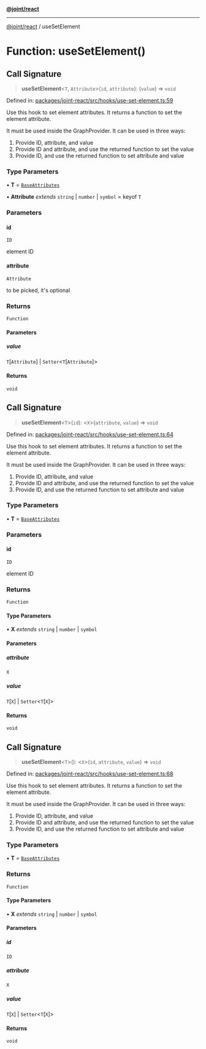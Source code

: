 [**@joint/react**](../README.md)

***

[@joint/react](../README.md) / useSetElement

# Function: useSetElement()

## Call Signature

> **useSetElement**\<`T`, `Attribute`\>(`id`, `attribute`): (`value`) => `void`

Defined in: [packages/joint-react/src/hooks/use-set-element.ts:59](https://github.com/samuelgja/joint/blob/9749094e6efe2db40c6881d5ffe1569d905db73f/packages/joint-react/src/hooks/use-set-element.ts#L59)

Use this hook to set element attributes.
It returns a function to set the element attribute.

It must be used inside the GraphProvider.
It can be used in three ways:
1. Provide ID, attribute, and value
2. Provide ID and attribute, and use the returned function to set the value
3. Provide ID, and use the returned function to set attribute and value

### Type Parameters

• **T** = [`BaseAttributes`](../interfaces/BaseAttributes.md)

• **Attribute** *extends* `string` \| `number` \| `symbol` = keyof `T`

### Parameters

#### id

`ID`

element ID

#### attribute

`Attribute`

to be picked, it's optional

### Returns

`Function`

#### Parameters

##### value

`T`\[`Attribute`\] | `Setter`\<`T`\[`Attribute`\]\>

#### Returns

`void`

## Call Signature

> **useSetElement**\<`T`\>(`id`): \<`X`\>(`attribute`, `value`) => `void`

Defined in: [packages/joint-react/src/hooks/use-set-element.ts:64](https://github.com/samuelgja/joint/blob/9749094e6efe2db40c6881d5ffe1569d905db73f/packages/joint-react/src/hooks/use-set-element.ts#L64)

Use this hook to set element attributes.
It returns a function to set the element attribute.

It must be used inside the GraphProvider.
It can be used in three ways:
1. Provide ID, attribute, and value
2. Provide ID and attribute, and use the returned function to set the value
3. Provide ID, and use the returned function to set attribute and value

### Type Parameters

• **T** = [`BaseAttributes`](../interfaces/BaseAttributes.md)

### Parameters

#### id

`ID`

element ID

### Returns

`Function`

#### Type Parameters

• **X** *extends* `string` \| `number` \| `symbol`

#### Parameters

##### attribute

`X`

##### value

`T`\[`X`\] | `Setter`\<`T`\[`X`\]\>

#### Returns

`void`

## Call Signature

> **useSetElement**\<`T`\>(): \<`X`\>(`id`, `attribute`, `value`) => `void`

Defined in: [packages/joint-react/src/hooks/use-set-element.ts:68](https://github.com/samuelgja/joint/blob/9749094e6efe2db40c6881d5ffe1569d905db73f/packages/joint-react/src/hooks/use-set-element.ts#L68)

Use this hook to set element attributes.
It returns a function to set the element attribute.

It must be used inside the GraphProvider.
It can be used in three ways:
1. Provide ID, attribute, and value
2. Provide ID and attribute, and use the returned function to set the value
3. Provide ID, and use the returned function to set attribute and value

### Type Parameters

• **T** = [`BaseAttributes`](../interfaces/BaseAttributes.md)

### Returns

`Function`

#### Type Parameters

• **X** *extends* `string` \| `number` \| `symbol`

#### Parameters

##### id

`ID`

##### attribute

`X`

##### value

`T`\[`X`\] | `Setter`\<`T`\[`X`\]\>

#### Returns

`void`
